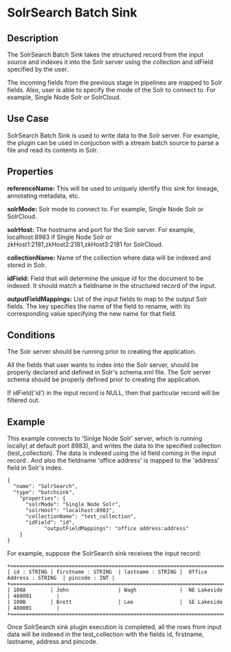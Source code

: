 # SolrSearch Batch Sink


Description
-----------
The SolrSearch Batch Sink takes the structured record from the input source and indexes it into the Solr server using
the collection and idField specified by the user.

The incoming fields from the previous stage in pipelines are mapped to Solr fields. Also, user is able to specify the
mode of the Solr to connect to. For example, Single Node Solr or SolrCloud.

Use Case
--------
SolrSearch Batch Sink is used to write data to the Solr server. For example, the plugin can be used in conjuction
with a stream batch source to parse a file and read its contents in Solr.

Properties
----------
**referenceName:** This will be used to uniquely identify this sink for lineage, annotating metadata, etc.

**solrMode:** Solr mode to connect to. For example, Single Node Solr or SolrCloud.

**solrHost:** The hostname and port for the Solr server. For example, localhost:8983 if Single Node Solr or
zkHost1:2181,zkHost2:2181,zkHost3:2181 for SolrCloud.

**collectionName:** Name of the collection where data will be indexed and stored in Solr.

**idField:** Field that will determine the unique id for the document to be indexed. It should match a fieldname
in the structured record of the input.

**outputFieldMappings:** List of the input fields to map to the output Solr fields. The key specifies the name of the
field to rename, with its corresponding value specifying the new name for that field.

Conditions
----------
The Solr server should be running prior to creating the application.

All the fields that user wants to index into the Solr server, should be properly declared and defined in Solr's
schema.xml file. The Solr server schema should be properly defined prior to creating the application.

If idField('id') in the input record is NULL, then that particular record will be filtered out.

Example
-------
This example connects to 'Sinlge Node Solr' server, which is running locally( at default port 8983), and writes the
data to the specified collection (test_collection). The data is indexed using the id field coming in the input record
. And also the fieldname 'office address' is mapped to the 'address' field in Solr's index.

    {
      "name": "SolrSearch",
      "type": "batchsink",
        "properties": {
          "solrMode": "Single Node Solr",
          "solrHost": "localhost:8983",
          "collectionName": "test_collection",
          "idField": "id",
			    "outputFieldMappings": "office address:address"
        }
    }

For example, suppose the SolrSearch sink receives the input record:

    +===================================================================================================+
    | id : STRING | firstname : STRING  | lastname : STRING |  Office Address : STRING  | pincode : INT |
    +===================================================================================================+
    | 100A        | John                | Wagh              |  NE Lakeside              | 480001        |
    | 100B        | Brett               | Lee               |  SE Lakeside              | 480001        |
    +===================================================================================================+

 Once SolrSearch sink plugin execution is completed, all the rows from input data will be indexed in the
 test_collection with the fields id, firstname, lastname, address and pincode.